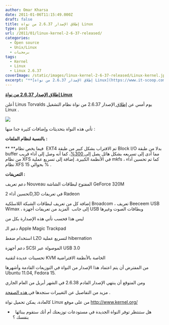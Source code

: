 ```yaml
---
author: Omar Kharsa
date: 2011-01-06T11:15:49.000Z
draft: false
title: إطلاق الإصدار 2.6.37 من نواة Linux
type: post
url: /2011/01/linux-kernel-2-6-37-released/
categories:
  - Open source
  - Unix/Linux
  - برمجيات
tags:
  - Kernel
  - Linux
  - Linux 2.6.37
coverImage: /static/images/linux-kernel-2-6-37-released/Linux-kernel.jpeg
excerpt: "**[إطلاق الإصدار 2.6.37 من نواة Linux](https://www.it-scoop.com/2011/01/linux-kernel-2-6-37-released/)**\n\nأعلن Linus Torvalds يوم أمس عن [إطلاق ](http://article.gmane.org/gmane.linux.kernel/1083342)الإصدار 2.6.37 من نواة نظام التشغيل Linux .\n\n\n\nتأتي هذه النواة بتحديثات وإضافات كثيرة جدا منها :\n\n**بالنسبة لنظام الملفات :**\n\n\\*\\* \\*\\*فيما يخص نظام \_EXT4 تم الاقتراب بشكل كبير من"
---
```

**[إطلاق الإصدار 2.6.37 من نواة Linux](https://www.it-scoop.com/2011/01/linux-kernel-2-6-37-released/)**

أعلن Linus Torvalds يوم أمس عن [إطلاق ](http://article.gmane.org/gmane.linux.kernel/1083342)الإصدار 2.6.37 من نواة نظام التشغيل Linux .

![](/static/images/linux-kernel-2-6-37-released/Linux-kernel.jpeg)

تأتي هذه النواة بتحديثات وإضافات كثيرة جدا منها :

**بالنسبة لنظام الملفات :**

\*\* \*\*فيما يخص نظام  EXT4 تم الاقتراب بشكل كبير من طبقة Block I/O بدلا من طبقة buffer مما أدى إلى تسريعه بشكل هائل يصل إلى[ 300%](http://thunk.org/tytso/blog/2010/11/01/i-have-the-money-shot-for-my-lca-presentation/)، كما أنه وصل إلى أداء قريب من نظام XFS في اﻷنظمة الكبيرة. إضافة إلى تسريع عملية mkfs ، كما تم تحسين أداء نظام XFS بحوالي 15 % .

**التعريفات :**

دعم تعريف Nouveau المفتوح لبطاقات الشاشة GeForce 320M

تحسين أداء 2D,3D في تعريفات Radeon

إضافة كل من تعريف لبطاقات الشبكة اللاسلكية Broadcom ، تعريف Beeceem USB Wimax ، إلى جانب  المزيد من تعريفات أجهزة USB وبطاقات الصوت وغيرها

ليس هذا فحسب تأتي هذه الإصدارة بكل من

دعم الـ Apple Magic Trackpad

استخدام ضغط LZO لتسريع عملية hibernation

دعم أجهزة SCSI الموصولة عبر USB 3.0

تحسينات عديدة لتقنية KVM الخاصة باﻷنظمة الافتراضية

من المفترض أن يتم اعتماد هذا الإصدار من النواة في التوزيعات القادمة وأشهرها Ubuntu 11.04, Fedora 15.

ومن المتوقع أن ينتهي الإصدار القادم 2.6.38 في الشهر أبريل من العام الجاري

مزيد من التفاصيل عن التغييرات ستجدها في[ هذه الصفحة](http://kernelnewbies.org/Linux\_2\_6\_37) .

كالعادة، يمكن تحميل نواة Linux من على موقع <http://www.kernel.org/>

-     هل ستنتظر توفر النواة الجديدة في مستودعات توزيعتك أم أنك ستقوم ببنائها بنفسك ؟
